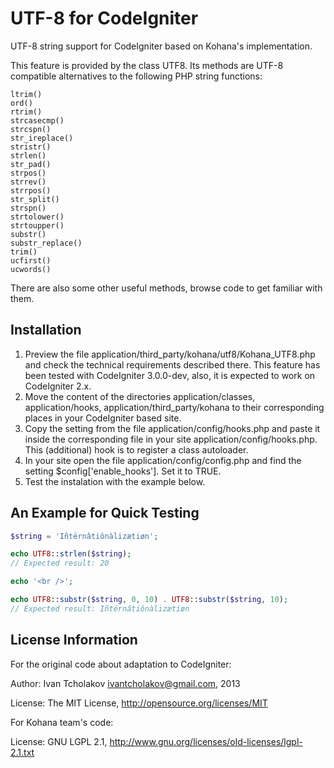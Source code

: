 UTF-8 for CodeIgniter
=====================

UTF-8 string support for CodeIgniter based on Kohana's implementation.

This feature is provided by the class UTF8. Its methods are UTF-8 compatible alternatives to the following PHP string functions:

    ltrim()
    ord()
    rtrim()
    strcasecmp()
    strcspn()
    str_ireplace()
    stristr()
    strlen()
    str_pad()
    strpos()
    strrev()
    strrpos()
    str_split()
    strspn()
    strtolower()
    strtoupper()
    substr()
    substr_replace()
    trim()
    ucfirst()
    ucwords()

There are also some other useful methods, browse code to get familiar with them.

Installation
------------

1. Preview the file application/third_party/kohana/utf8/Kohana_UTF8.php and check the technical requirements described there. This feature has been tested with CodeIgniter 3.0.0-dev, also, it is expected to work on CodeIgniter 2.x.
2. Move the content of the directories application/classes, application/hooks, application/third_party/kohana to their corresponding places in your CodeIgniter based site.
3. Copy the setting from the file application/config/hooks.php and paste it inside the corresponding file in your site application/config/hooks.php. This (additional) hook is to register a class autoloader.
4. In your site open the file application/config/config.php and find the setting $config['enable_hooks']. Set it to TRUE.
5. Test the instalation with the example below.

An Example for Quick Testing
----------------------------

```php
$string = 'Iñtërnâtiônàlizætiøn';

echo UTF8::strlen($string);
// Expected result: 20

echo '<br />';

echo UTF8::substr($string, 0, 10) . UTF8::substr($string, 10);
// Expected result: Iñtërnâtiônàlizætiøn
```

License Information
-------------------

For the original code about adaptation to CodeIgniter:

Author: Ivan Tcholakov <ivantcholakov@gmail.com>, 2013

License: The MIT License, http://opensource.org/licenses/MIT

For Kohana team's code:

License: GNU LGPL 2.1, http://www.gnu.org/licenses/old-licenses/lgpl-2.1.txt
